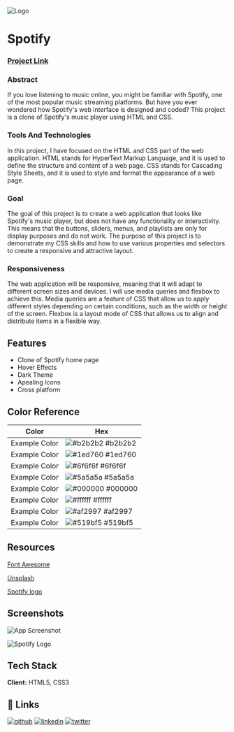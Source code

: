![Logo](https://logosmarcas.net/wp-content/uploads/2020/09/Spotify-Emblema.png)


# Spotify

### [Project Link](https://its-lakshya.github.io/Spotify/)
### Abstract

If you love listening to music online, you might be familiar with Spotify, one of the most popular music streaming platforms. But have you ever wondered how Spotify's web interface is designed and coded? This project is a clone of Spotify's music player using HTML and CSS. 

### Tools And Technologies
In this project, I have focused on the HTML and CSS part of the web application. HTML stands for HyperText Markup Language, and it is used to define the structure and content of a web page. CSS stands for Cascading Style Sheets, and it is used to style and format the appearance of a web page.

### Goal
The goal of this project is to create a web application that looks like Spotify's music player, but does not have any functionality or interactivity. This means that the buttons, sliders, menus, and playlists are only for display purposes and do not work. The purpose of this project is to demonstrate my CSS skills and how to use various properties and selectors to create a responsive and attractive layout.

### Responsiveness
The web application will be responsive, meaning that it will adapt to different screen sizes and devices. I will use media queries and flexbox to achieve this. Media queries are a feature of CSS that allow us to apply different styles depending on certain conditions, such as the width or height of the screen. Flexbox is a layout mode of CSS that allows us to align and distribute items in a flexible way.
## Features

- Clone of Spotify home page
- Hover Effects
- Dark Theme
- Apealing Icons
- Cross platform


## Color Reference

| Color             | Hex                                                                |
| ----------------- | ------------------------------------------------------------------ |
| Example Color | ![#b2b2b2](https://via.placeholder.com/10/b2b2b2?text=+) #b2b2b2 |
| Example Color | ![#1ed760](https://via.placeholder.com/10/1ed760?text=+) #1ed760 |
| Example Color | ![#6f6f6f](https://via.placeholder.com/10/6f6f6f?text=+) #6f6f6f |
| Example Color | ![#5a5a5a](https://via.placeholder.com/10/5a5a5a?text=+) #5a5a5a |
| Example Color | ![#000000](https://via.placeholder.com/10/000000?text=+) #000000 |
| Example Color | ![#ffffff](https://via.placeholder.com/10/ffffff?text=+) #ffffff |
| Example Color | ![#af2997](https://via.placeholder.com/10/af2997?text=+) #af2997 |
| Example Color | ![#519bf5](https://via.placeholder.com/10/519bf5?text=+) #519bf5 |


## Resources

[Font Awesome](https://fontawesome.com/)

[Unsplash](https://unsplash.com/)

[Spotify logo](https://external-content.duckduckgo.com/iu/?u=https%3A%2F%2Ftse1.mm.bing.net%2Fth%3Fid%3DOIP.RZCjcX0U6tQvtHDB_W_tiQHaCO%26pid%3DApi&f=1&ipt=5fb7f8b3bd71431046f5d90dc54f7d1f363478371433ca72ca7b5a498aa9b1b5&ipo=images)





## Screenshots

![App Screenshot](https://i.postimg.cc/G2QPxQ6B/Spotify-Screenshot.png)

![Spotify Logo](https://i.postimg.cc/RVwxRJX7/Spotify-Logo.png)




## Tech Stack

**Client:** HTML5, CSS3

## 🔗 Links
[![github](https://img.shields.io/badge/my_portfolio-000?style=for-the-badge&logo=ko-fi&logoColor=white)](https://github.com/its-lakshya)
[![linkedin](https://img.shields.io/badge/linkedin-0A66C2?style=for-the-badge&logo=linkedin&logoColor=white)](https://www.linkedin.com/in/lakshyakumar-/)
[![twitter](https://img.shields.io/badge/twitter-1DA1F2?style=for-the-badge&logo=twitter&logoColor=white)](https://twitter.com/its_lakshya)